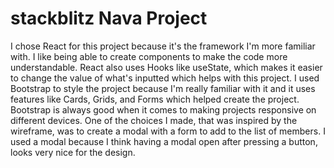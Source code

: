 # stackblitz Nava Project
I chose React for this project because it's the framework I'm more familiar with. I like being able to create components to make the code more understandable. React also uses Hooks like useState, which makes it easier to change the value of what's inputted which helps with this project. I used Bootstrap to style the project because I'm really familiar with it and it uses features like Cards, Grids, and Forms which helped create the project. Bootstrap is always good when it comes to making projects responsive on different devices. One of the choices I made, that was inspired by the wireframe, was to create a modal with a form to add to the list of members. I used a modal because I think having a modal open after pressing a button, looks very nice for the design.
